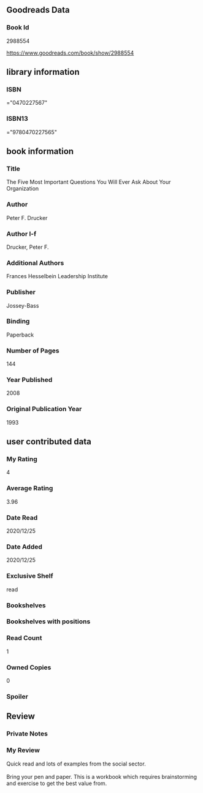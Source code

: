 <!-- This template shows how to bulk convert all columns of data into one markdown file -->
<!-- caveat: KeyError if there's a mismatch. Empty values output nothing -->

## Goodreads Data

### Book Id 

2988554

https://www.goodreads.com/book/show/2988554

## library information

### ISBN 
="0470227567"

### ISBN13 
="9780470227565"

## book information

### Title
The Five Most Important Questions You Will Ever Ask About Your Organization

### Author 
Peter F. Drucker

### Author l-f 
Drucker, Peter F.

### Additional Authors
Frances Hesselbein Leadership Institute

### Publisher 
Jossey-Bass

### Binding
Paperback

### Number of Pages
144

### Year Published
2008

### Original Publication Year 
1993

## user contributed data

### My Rating
4

### Average Rating
3.96

### Date Read
2020/12/25

### Date Added
2020/12/25

### Exclusive Shelf
read

### Bookshelves


### Bookshelves with positions


### Read Count
1

### Owned Copies
0

### Spoiler 


## Review

### Private Notes


### My Review
Quick read and lots of examples from the social sector. <br/><br/>Bring your pen and paper. This is a workbook which requires brainstorming and exercise to get the best value from. 